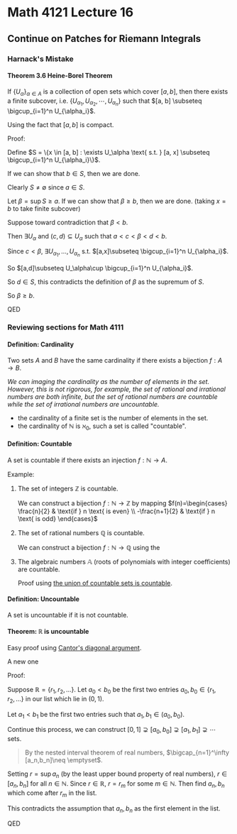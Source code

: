 # Math 4121 Lecture 16

## Continue on Patches for Riemann Integrals

### Harnack's Mistake

#### Theorem 3.6 Heine-Borel Theorem

If $\{U_\alpha\}_{\alpha \in A}$ is a collection of open sets which cover $[a, b]$, then there exists a finite subcover, i.e. $\{U_{\alpha_1}, U_{\alpha_2}, \cdots, U_{\alpha_n}\}$ such that $[a, b] \subseteq \bigcup_{i=1}^n U_{\alpha_i}$.

Using the fact that $[a, b]$ is compact.

Proof:

Define $S = \{x \in [a, b] : \exists U_\alpha \text{ s.t. } [a, x] \subseteq \bigcup_{i=1}^n U_{\alpha_i}\}$.

If we can show that $b\in S$, then we are done.

Clearly $S\neq \emptyset$ since $a\in S$.

Let $\beta=\sup S\geq a$. If we can show that $\beta \geq b$, then we are done. (taking $x=b$ to take finite subcover)

Suppose toward contradiction that $\beta < b$.

Then $\exists U_\alpha$ and $(c,d)\subseteq U_\alpha$ such that $a<c<\beta<d<b$.

Since $c<\beta$, $\exists U_{\alpha_1},\ldots,U_{\alpha_n}$ s.t. $[a,x]\subseteq \bigcup_{i=1}^n U_{\alpha_i}$.

So $[a,d]\subseteq U_\alpha\cup \bigcup_{i=1}^n U_{\alpha_i}$.

So $d\in S$, this contradicts the definition of $\beta$ as the supremum of $S$.

So $\beta \geq b$.

QED

### Reviewing sections for Math 4111

#### Definition: Cardinality

Two sets $A$ and $B$ have the same cardinality if there exists a bijection $f:A\to B$.

_We can imaging the cardinality as the number of elements in the set. However, this is not rigorous, for example, the set of rational and irrational numbers are both infinite, but the set of rational numbers are countable while the set of irrational numbers are uncountable._

- the cardinality of a finite set is the number of elements in the set.
- the cardinality of $\mathbb{N}$ is $\aleph_0$, such a set is called "countable".

#### Definition: Countable

A set is countable if there exists an injection $f:\mathbb{N}\to A$.

Example:

1. The set of integers $\mathbb{Z}$ is countable.

    We can construct a bijection $f:\mathbb{N}\to \mathbb{Z}$ by mapping $f(n)=\begin{cases}
    \frac{n}{2} & \text{if } n \text{ is even} \\
    -\frac{n+1}{2} & \text{if } n \text{ is odd}
    \end{cases}$

2. The set of rational numbers $\mathbb{Q}$ is countable.

    We can construct a bijection $f:\mathbb{N}\to \mathbb{Q}$ using the 


3. The algebraic numbers $\mathbb{A}$ (roots of polynomials with integer coefficients) are countable.

    Proof using [the union of countable sets is countable](https://notenextra.trance-0.com/Math4111/Math4111_L6#theorem-212).

#### Definition: Uncountable

A set is uncountable if it is not countable.

#### Theorem: $\mathbb{R}$ is uncountable

Easy proof using [Cantor's diagonal argument](https://notenextra.trance-0.com/Math4111/Math4111_L6#theorem-214).

A new one

Proof:

Suppose $\mathbb{R}=\{r_1,r_2,\ldots\}$. Let $a_0<b_0$ be the first two entries $a_0,b_0\in \{r_1,r_2,\ldots\}$ in our list which lie in $(0,1)$.

Let $a_1<b_1$ be the first two entries such that $a_1,b_1\in (a_0,b_0)$.

Continue this process, we can construct $[0,1]\supsetneq [a_0,b_0]\supsetneq [a_1,b_1]\supsetneq \cdots$ sets.

> By the nested interval theorem of real numbers, $\bigcap_{n=1}^\infty [a_n,b_n]\neq \emptyset$.

Setting $r=\sup a_n$ (by the least upper bound property of real numbers), $r\in [a_n,b_n]$ for all $n\in\mathbb{N}$. Since $r\in \mathbb{R}$, $r=r_m$ for some $m\in\mathbb{N}$. Then find $a_n,b_n$  which come after $r_m$ in the list.

This contradicts the assumption that $a_n,b_n$ as the first element in the list.

QED
